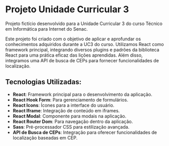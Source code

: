 # Projeto Unidade Curricular 3

Projeto fictício desenvolvido para a Unidade Curricular 3 do curso Técnico em Informática para Internet do Senac.

Este projeto foi criado com o objetivo de aplicar e aprofundar os conhecimentos adquiridos durante a UC3 do curso. Utilizamos React como framework principal, integrando diversos plugins e padrões da biblioteca React para uma prática eficaz das lições aprendidas. Além disso, integramos uma API de busca de CEPs para fornecer funcionalidades de localização.

## Tecnologias Utilizadas:

- **React**: Framework principal para o desenvolvimento da aplicação.
- **React Hook Form**: Para gerenciamento de formulários.
- **React Icons**: Ícones para a interface do usuário.
- **React Iframe**: Integração de conteúdo em iframes.
- **React Modal**: Componente para modais na aplicação.
- **React Router Dom**: Para navegação dentro da aplicação.
- **Sass**: Pré-processador CSS para estilização avançada.
- **API de Busca de CEPs**: Integração para oferecer funcionalidades de localização baseadas em CEP.
